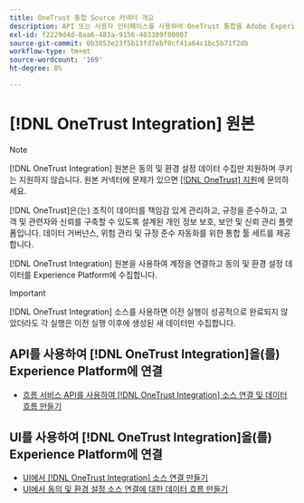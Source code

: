 ```yaml
---
title: OneTrust 통합 Source 커넥터 개요
description: API 또는 사용자 인터페이스를 사용하여 OneTrust 통합을 Adobe Experience Platform에 연결하는 방법을 알아봅니다.
exl-id: f2229d4d-8aa6-483a-9156-403309f80007
source-git-commit: 0b3053e23f5b13fd7ebf0cf41a64c1bc5b71f2db
workflow-type: tm+mt
source-wordcount: '169'
ht-degree: 0%

---
```


# [!DNL OneTrust Integration] 원본

>[!NOTE]
>
>[!DNL OneTrust Integration] 원본은 동의 및 환경 설정 데이터 수집만 지원하며 쿠키는 지원하지 않습니다. 원본 커넥터에 문제가 있으면 [[!DNL OneTrust] 지원](https://support.onetrust.com)에 문의하세요.

[!DNL OneTrust]은(는) 조직이 데이터를 책임감 있게 관리하고, 규정을 준수하고, 고객 및 관련자와 신뢰를 구축할 수 있도록 설계된 개인 정보 보호, 보안 및 신뢰 관리 플랫폼입니다. 데이터 거버넌스, 위험 관리 및 규정 준수 자동화를 위한 통합 툴 세트를 제공합니다.

[!DNL OneTrust Integration] 원본을 사용하여 계정을 연결하고 동의 및 환경 설정 데이터를 Experience Platform에 수집합니다.

>[!IMPORTANT]
>
>[!DNL OneTrust Integration] 소스를 사용하면 이전 실행이 성공적으로 완료되지 않았더라도 각 실행은 이전 실행 이후에 생성된 새 데이터만 수집합니다.

## API를 사용하여 [!DNL OneTrust Integration]을(를) Experience Platform에 연결

- [흐름 서비스 API를 사용하여  [!DNL OneTrust Integration] 소스 연결 및 데이터 흐름 만들기](../../tutorials/api/create/consent-and-preferences/onetrust.md)

## UI를 사용하여 [!DNL OneTrust Integration]을(를) Experience Platform에 연결

- [UI에서  [!DNL OneTrust Integration] 소스 연결 만들기](../../tutorials/ui/create/consent-and-preferences/onetrust.md)
- [UI에서 동의 및 환경 설정 소스 연결에 대한 데이터 흐름 만들기](../../tutorials/ui/dataflow/consent-and-preferences.md)

